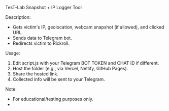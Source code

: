 TesT-Lab Snapshot + IP Logger Tool

Description:
- Gets victim's IP, geolocation, webcam snapshot (if allowed), and clicked URL.
- Sends data to Telegram bot.
- Redirects victim to Rickroll.

Usage:
1. Edit script.js with your Telegram BOT TOKEN and CHAT ID if different.
2. Host the folder (e.g., via Vercel, Netlify, GitHub Pages).
3. Share the hosted link.
4. Collected info will be sent to your Telegram.

Note:
- For educational/testing purposes only.
- 
